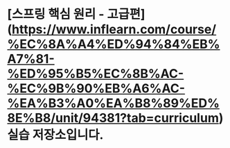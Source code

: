 # [스프링 핵심 원리 - 고급편] (https://www.inflearn.com/course/%EC%8A%A4%ED%94%84%EB%A7%81-%ED%95%B5%EC%8B%AC-%EC%9B%90%EB%A6%AC-%EA%B3%A0%EA%B8%89%ED%8E%B8/unit/94381?tab=curriculum) 실습 저장소입니다.




